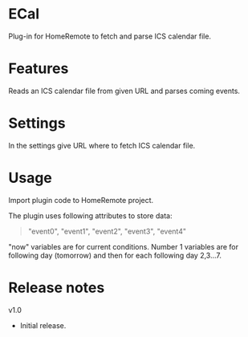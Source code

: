 # ECal
Plug-in for HomeRemote to fetch and parse ICS calendar file.

# Features
Reads an ICS calendar file from given URL and parses coming events.

# Settings
In the settings give URL where to fetch ICS calendar file.

# Usage
Import plugin code to HomeRemote project.

The plugin uses following attributes to store data:
>    "event0", "event1", "event2", "event3", "event4"

"now" variables are for current conditions. Number 1 variables are for following day (tomorrow) and then for each following day 2,3...7.
# Release notes
v1.0
- Initial release.
